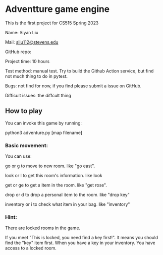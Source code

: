 # Adventture game engine

This is the first project for CS515 Spring 2023

Name: Siyan Liu 

Mail: sliu112@stevens.edu

GitHub repo: 

Project time: 10 hours

Test method: manual test. Try to build the Github Action service, but find not much thing to do in pytest.

Bugs: not find for now, if you find please submit a issue on GitHub.

Difficult issues: the diffcult thing


## How to play
You can invoke this game by running:

python3 adventure.py [map filename] 

### Basic movement:
You can use:

go or g to move to new room. like "go east".

look or l to get this room's information. like look

get or ge to get a item in the room. like "get rose".

drop or d to drop a personal item to the room. like "drop key"

inventory or i to check what item in your bag. like "inventory"

### Hint:
There are locked rooms in the game.

If you meet "This is locked, you need find a key first!". It means you should find the "key" item first. When you have a key in your inventory. You have access to a locked room.



